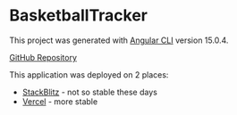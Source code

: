 # BasketballTracker

This project was generated with [Angular CLI](https://github.com/angular/angular-cli) version 15.0.4.

[GitHub Repository](https://github.com/na-webdev/basketball-tracker)

This application was deployed on 2 places:

- [StackBlitz](https://stackblitz.com/edit/github-9hn64n) - not so stable these days
- [Vercel](https://basketball-tracker.vercel.app/) - more stable
